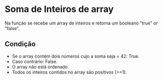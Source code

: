 # Soma de Inteiros de array
Na função se recebe um array de inteiros e retorna um booleano "true" or "false".

## Condição
- Se o array contém dois números cujo a soma seja = 42: True. 
- Caso contrário: False.
- O array não está ordenado. 
- Todos os inteiros contidos no array são positivos (>=1).
